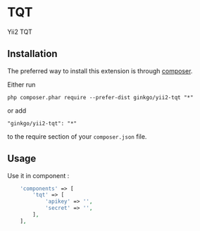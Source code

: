 TQT
===
Yii2 TQT

Installation
------------

The preferred way to install this extension is through [composer](http://getcomposer.org/download/).

Either run

```
php composer.phar require --prefer-dist ginkgo/yii2-tqt "*"
```

or add

```
"ginkgo/yii2-tqt": "*"
```

to the require section of your `composer.json` file.


Usage
-----

Use it in component :

```php
    'components' => [
        'tqt' => [
            'apikey' => '',
            'secret' => '',
        ],
    ],
```
